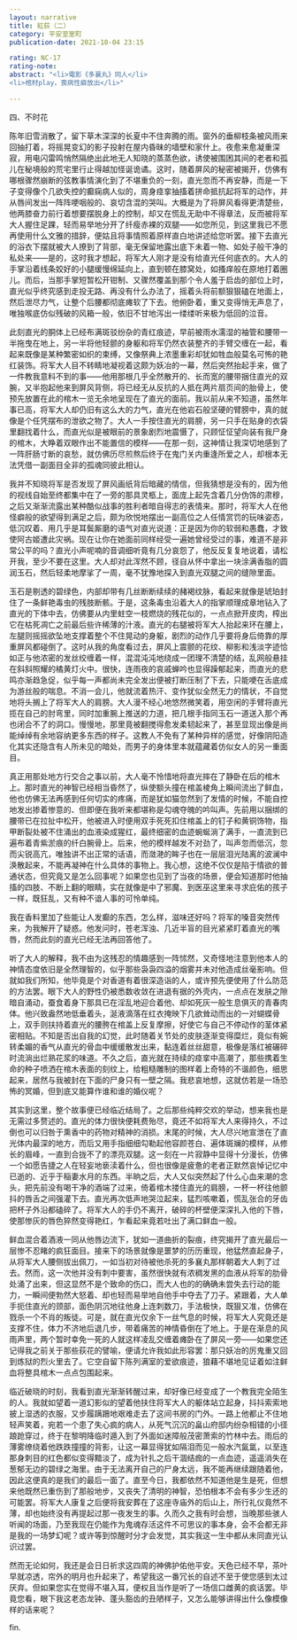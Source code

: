 ```yaml
---
layout: narrative
title: 紅荻（二）
category: 平安至室町
publication-date: 2021-10-04 23:15

rating: NC-17
rating-note:
abstract: "<li>電影《多襄丸》同人</li>
<li>棺材play，喪病性癖放出</li>"

---
```

四、不时花
 
 
 
陈年旧雪消散了，留下草木深深的长夏中不住奔腾的雨。窗外的垂柳枝条被风雨来回抽打着，将摇晃变幻的影子投射在屋内昏昧的墙壁和家什上。夜愈来愈凝重深寂，用电闪雷鸣悄然隔绝出此地无人知晓的蒸蒸色欲，诱使被围困其间的老者和孤儿在秘境般的荒宅里行止得越加怪诞诡谲。这时，随着屏风的秘密被揭开，仿佛有哪根骤然崩断的弦教事情演化到了不堪重负的一刻，直光忽而不再安静，而是一下子变得像个几欲失控的癫痫病人似的，周身痉挛抽搐着拼命抵抗起将军的动作，并从唇间发出一阵阵哽咽般的、哀切含混的哭叫。大概是为了将屏风看得更清楚些，他两膝奋力前行着想要摆脱身上的控制，却又在慌乱无助中不得章法，反而被将军大人握住足踝，轻而易举地分开了纤瘦赤裸的双腿——如您所见，到这里我已不愿再使用什么文雅的措辞，便姑且将事情照着原样直白地讲述给您听罢。接下去直光的浴衣下摆就被大人撩到了背部，毫无保留地露出底下未着一物、如处子般干净的私处来——是的，这时我才想起，将军大人刚才是没有给直光任何底衣的。大人的手掌沿着线条姣好的小腿缓慢绵延向上，直到顿在膝窝处，如搔痒般在原地打着圈儿。而后，当那手掌短暂松开钳制、又骤然覆盖到那个令人羞于启齿的部位上时，直光似乎终究感到走投无路、再没有什么办法了，摇着头将前额狠狠磕在地面上，然后泄尽力气，让整个后腰都彻底瘫软了下去。他俯卧着，重又变得悄无声息了，唯独喉底仿似残破的风箱一般，依旧不甘地泻出一缕缕听来极为低回的泣音。
 
此刻直光的胴体上已经布满斑驳纷杂的青红痕迹，早前被雨水濡湿的袖管和腰带一半拖曳在地上，另一半将他轻颤的身躯和将军仍然衣装整齐的手臂交缠在一起，看起来既像是某种繁密如织的束缚，又像祭典上浓墨重彩却犹如牲血般莫名可怖的艳红装饰。将军大人目不转睛地凝视着这颇为妖冶的一幕，然后突然抬起手来，做了一件教我意料不到的事——他用那根几乎全然散开的、长而宽的腰带捆住直光的双腕，又半抱起他来到屏风背侧，将已经无从反抗的人抵在两片扇页间的胎骨上，使预先放置在此的棺木一览无余地呈现在了直光的面前。我以前从来不知道，虽然年事已高，将军大人却仍旧有这么大的力气，直光在他岩石般坚硬的臂膀中，真的就像是个任凭摆布的泄欲之物了。大人一手按住直光的肩膀，另一只手在贴身的衣袋里翻找着什么，而直光似是被眼前的景象剧烈地震慑了，只顾怔怔望向装有我尸身的棺木，大睁着双眼作出不能置信的模样——在那一刻，这神情让我深切地感到了一阵肝肠寸断的哀愁，就仿佛历尽煎熬后终于在鬼门关内重逢所爱之人，却根本无法凭借一副面目全非的孤魂同彼此相认。
 
我并不知晓将军是否发现了屏风画纸背后暗藏的情信，但我猜想是没有的，因为他的视线自始至终都集中在了一旁的那具灵柩上，面庞上起先含着几分伪饰的肃穆，之后又渐渐流露出某种酷似战事的胜利者暗自得志的表情来。那时，将军大人在他怪癖般的欲望得到满足之后，颇为欣悦地摆出一副高位之人任情赏罚的玩味姿态，低沉叹着、用几乎是耳鬓厮磨的语气对直光说道：正是因为你的软弱和愚蠢，才致使阿古姬遭此灾祸。现在让你在她面前同样经受一遍她曾经受过的事，难道不是非常公平的吗？直光小声呢喃的音调细听竟有几分哀怨了，他反反复复地说着，请松开我，至少不要在这里。大人却对此浑然不顾，径自从怀中拿出一块涂满香脂的圆润玉石，然后轻柔地摩挲了一周，毫不犹豫地探入到直光双腿之间的缝隙里面。
 
玉石是剔透的碧绿色，内部却带有几丝断断续续的赭褐纹脉，看起来就像是琥珀封住了一条鲜艳毒虫的残肢断骸。于是，这条毒虫沿着大人的指掌顺理成章地钻入了直光的下体中去，仿佛要从内里蛀空一枝燃烧的残花似的，一点点掀开皮肉，榨出它在枯死凋亡之前最后些许稀薄的汁液。直光的右腿被将军大人抬起来环在腰上，左腿则摇摇欲坠地支撑着整个不住晃动的身躯，剧烈的动作几乎要将身后倚靠的厚重屏风都碰倒了。这时从我的角度看过去，屏风上震颤的花纹、柳影和浅淡字迹恰如正与他浓密的发丝绞缠着一样，混混沌沌地绕成一团理不清楚的结，乱网般悬挂在斜斜照耀的橘黄灯火中。很快，连雨夜的哀戚蝉吟也显得躁郁起来，而直光的悲鸣亦渐趋急促，似乎每一声都尚未完全发出便被打断压制了下去，只能哽在舌底成为游丝般的喘息。不消一会儿，他就流着热汗、变作犹似全然无力的情状，不自觉地将头搁上了将军大人的肩膀。大人漫不经心地悠然微笑着，用空闲的手臂将直光揽在自己的肘弯里，同时加重腕上推送的力道，把几根手指同玉石一道送入那个再也闭合不了的洞口。慢慢地，那里竟被翻搅得愈发柔韧起来了，甚至显现出像是尚能绰绰有余地容纳更多东西的样子。这教人不免有了某种异样的感觉，好像阴阳造化其实还隐含有人所未见的暗处，而男子的身体里本就蕴藏着仿似女人的另一重面目。
 
真正用那处地方行交合之事以前，大人毫不怜惜地将直光摔在了静卧在后的棺木上。那时直光的神智已经相当昏然了，纵使额头撞在棺盖棱角上瞬间流出了鲜血，他也仿佛无法再感到任何切实的疼痛，而是犹如猫忽然到了发情的时候，不能自控地发出掺着惨意的、但即便在我听来都堪称是勾魂夺魄的吟叫声。先前用以捆绑的腰带已在拉扯中松开，他被进入时便用双手死死扣住棺盖上的钉子和黄铜饰物，指甲断裂处被不住涌出的血液染成猩红，最终细密的血迹蜿蜒淌了满手，一直流到已遍布着青紫淤痕的纤白腕骨上。后来，他的模样越发不对劲了，叫声忽而低沉，忽而尖锐高亢，唯独讲不出正常的话语，而潋滟的眸子也在一层层泪光陆离的波澜中涣散起来，不能再凝神在什么具体的事物上。我心想，这绝不仅仅是陷于情欲的普通状态，但究竟又是怎么回事呢？如果您也见到了当夜的场景，便会知道那时他抽搐的四肢、不断上翻的眼睛，实在就像是中了邪魔、到医巫这里来寻求庇佑的孩子一样，既狂乱，又有种不谙人事的可怜单纯。
 
我在香料里加了些能让人发癫的东西，怎么样，滋味还好吗？将军的嗓音突然传来，为我解开了疑惑。他发问时，苍老浑浊、几近半盲的目光紧紧盯着直光的嘴唇，然而此刻的直光已经无法再回答他了。
 
听了大人的解释，我不由为这残忍的情趣感到一阵怵然，又奇怪地注意到他本人的神情态度依旧是全然理智的，似乎那些袅袅四溢的烟雾并未对他造成丝毫影响。但就如我们所知，他毕竟是个对香道有着很深造诣的人，或许预先便使用了什么防范的方法罢。眼下大人的野性仍被悉数收敛在进退有据的外壳内，一点点在发肤之隙暗自涌动，蚕食着身下那具已在淫乱地迎合着他、却如死灰一般生息俱灭的青春肉体。他兴致盎然地低垂着头，涎液滴落在红衣掩映下几欲耸动而出的一对蝴蝶骨上，双手则扶持着直光的腰胯在棺盖上反复摩擦，好使它与自己不停动作的茎体紧密相贴。不知是否出自我的幻觉，此时随着关节处的皮肤逐渐变得糜烂，竟似有婉转柔媚的香气从直光的骨血中缓缓散发出来，黏连着丝丝甜意，极像是落红被碾碎时流淌出烂熟花浆的味道。不久之后，直光就在持续的痉挛中高潮了，那些携着生命的种子喷洒在棺木表面的刻纹上，给粗糙雕制的图样着上奇特的不谐颜色，细思起来，居然与我被封在下面的尸身只有一壁之隔。我悲哀地想，这就仿若是一场恐怖的冥婚，但到底又能算作谁和谁的婚仪呢？
 
其实到这里，整个故事便已经临近结局了。之后那些纯粹交欢的举动，想来我也是无需过多赘述的。直光的体力很快便耗费殆尽，竟还不如将军大人来得持久，不过倒也可以归咎于熏香中的药物对精神的消损。末尾的时候，大人尽兴地宣泄在了直光体内最深的地方，而后又用手指细细勾勒起他容颜苍白、遍体斑斓的模样，从修长的眉峰，一直到合拢不了的漂亮双腿。这一刻在一片寂静中显得十分漫长，仿佛一个如愿告捷之人在轻妄地亵渎着什么，但也很像是疲惫的老者正默然哀悼记忆中已逝的、近乎于稲妻水月的东西。半晌之后，大人又似突然起了什么心血来潮的念头，把先前没有喝干净的酒端了过来，倚着棺木搂住直光的肩膀，一杯一杯往他颤抖的唇舌之间强灌下去。直光再次低声地哭泣起来，猛烈咳嗽着，慌乱张合的牙齿把杯子外沿都磕碎了。将军大人的手仍不离开，破碎的杯壁便深深扎入他的下唇，使那惨灰的唇色猝然变得艳红，乍看起来竟若吐出了满口鲜血一般。
 
鲜血混合着酒液一同从他唇边流下，犹如一道曲折的裂痕，终究揭开了直光最后一层惨不忍睹的疯狂面目。接来下的场景就像是噩梦的历历重现，他猛然直起身子，从将军大人腰侧拔出佩刀，一如当初对待被他杀死的多襄丸那样朝着大人刺了过去。然而，这一次他并没有刺中要害，虽然很快就有浓稠发黑的血液从将军的肋骨处涌了出来，但这显然不是个致命的伤口，而大人也的的确确未尝失去行动的能力，一瞬间便勃然大怒着、却也轻而易举地自他手中夺去了刀子。紧跟着，大人单手扼住直光的颈部，面色阴沉地往他身上连刺数刀，手法极快，既狠又准，仿佛在戮杀一个不肖的叛徒。可是，就在直光仅余下一丝气息的时候，将军大人究竟还是支撑不住，体力不济地后退几步，带着痛苦的神情昏倒在了地上。于是在渐息的风雨声里，两个暂时幸免一死的人就这样凌乱交缠着瘫卧在了屏风一旁——如果您还记得我之前关于那些荻花的譬喻，便请允许我如此形容罢：那只妖冶的厉鬼重又回到炼狱的烈火里去了。它空自留下陈列满室的爱欲痕迹，狼藉不堪地见证着如注鲜血将整具棺木一点点包围起来。
 
临近破晓的时刻，我看到直光渐渐转醒过来，却好像已经变成了一个教我完全陌生的人。我就如望着一道幻影似的望着他扶住将军大人的躯体站立起身，抖抖索索地披上湿透的衣服，又步履蹒跚地艰难走去了这间书房的门外。一路上他都止不住地轻声笑着，宛若一个患了失心疯的病人，从死气沉沉的畠山府邸内纷杂相错的小径踉跄穿过，终于在黎明降临时遁入到了外面如迷障般茂密萧索的竹林中去。雨后的薄雾缭绕着他跌跌撞撞的背影，让这一幕显得犹如隔泪而见一般水汽氤氲，以至连那身刺目的红色都似变得黯淡了，成为针扎之后干涸结痂的一点血迹，遥遥消失在葱郁无边的碧绿之海里。由于无法离开自己的尸身太远，我不能再继续跟随着他，因此这便真的是我们的最后一面了。直至今日，我都依然不知道他是生是死，但想来他既然已重伤到了那般地步，又丧失了清明的神智，恐怕根本不会有多少生还的可能罢。将军大人康复之后便将我安葬在了这座寺庙外的后山上，所行礼仪竟然不薄，却也始终没有再提起过那一夜发生的事。久而久之我有时会想，当晚那些骇人听闻的场面，乃至我现在仍能作为鬼魂存活这件不可思议的事本身，会不会都无非是我的一场梦幻呢？或许等到惊醒时分才会发觉，其实我这一生中都从未同直光认识过罢。
 
然而无论如何，我还是会日日祈求这四周的神佛护佑他平安。天色已经不早，茶叶早就凉透，帘外的明月也升起来了，希望我这一番冗长的自述不至于使您感到太过厌弃。但如果您实在觉得不堪入耳，便权且当作是听了一场信口雌黄的疯话罢。毕竟您看，眼下我这老态龙钟、蓬头豁齿的丑陋样子，又怎么能够讲得出什么像模像样的话来呢？

fin.
